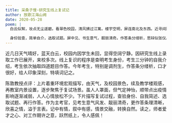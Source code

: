 ```yaml
---
title: 采桑子慢·研究生线上复试记
author: 放歌江海山阙
date: 2020-05-28
poem: |
  白云似絮，妆点无尘遥碧。看翠色校园，清风拂过江篱。楼宇空明，屏连南北及东西。近寻间隔，人人罩面，气定神怡。

  身份验查，简单自介，选取试题。屏中见、书生意气，靓丽清奇。作答条分缕析，思辩似张仪。繁霜生我，心中喜极，后辈堪依。
---
```


近几日天气晴好，蓝天白云，校园内因学生未回，显得空阔宁静。因研究生线上录取工作已展开，来校多次。线上复识的程序是查明考生身份，考生三分钟的自我介绍，考生依次抽取四道题目作答。今年考生，特别是调剂生，作答条分缕析，口才很好，给人印象深刻，特填词记之。

陈敦教授点评：上片着重环境宏观描写，由天气，及校园景色，续及教学楼观感，再教室内景设置，逐步聚焦于复试场景。虽人人罩面，但气定神怡，顺带点出疫情影响逐渐减弱，人人心情放松不少。下片描写复试过程，查验身份、自我简述、选取试题、再行作答。作为主考官，见考生意气风发、靓丽清奇，更作答条理清晰，欣喜之情，溢于言表。记中有情，叙中有感，情景交融，转换自然。读之，师者爱才之心、对工作期许之意，跃然纸上，令人感佩！
